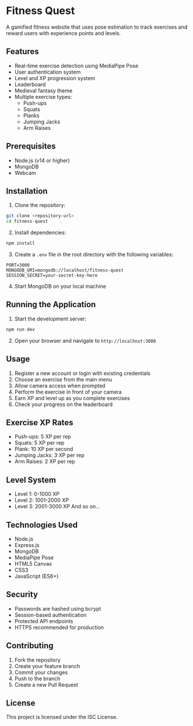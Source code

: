 # Fitness Quest

A gamified fitness website that uses pose estimation to track exercises and reward users with experience points and levels.

## Features

- Real-time exercise detection using MediaPipe Pose
- User authentication system
- Level and XP progression system
- Leaderboard
- Medieval fantasy theme
- Multiple exercise types:
  - Push-ups
  - Squats
  - Planks
  - Jumping Jacks
  - Arm Raises

## Prerequisites

- Node.js (v14 or higher)
- MongoDB
- Webcam

## Installation

1. Clone the repository:
```bash
git clone <repository-url>
cd fitness-quest
```

2. Install dependencies:
```bash
npm install
```

3. Create a `.env` file in the root directory with the following variables:
```
PORT=3000
MONGODB_URI=mongodb://localhost/fitness-quest
SESSION_SECRET=your-secret-key-here
```

4. Start MongoDB on your local machine

## Running the Application

1. Start the development server:
```bash
npm run dev
```

2. Open your browser and navigate to `http://localhost:3000`

## Usage

1. Register a new account or login with existing credentials
2. Choose an exercise from the main menu
3. Allow camera access when prompted
4. Perform the exercise in front of your camera
5. Earn XP and level up as you complete exercises
6. Check your progress on the leaderboard

## Exercise XP Rates

- Push-ups: 5 XP per rep
- Squats: 5 XP per rep
- Plank: 10 XP per second
- Jumping Jacks: 3 XP per rep
- Arm Raises: 2 XP per rep

## Level System

- Level 1: 0-1000 XP
- Level 2: 1001-2000 XP
- Level 3: 2001-3000 XP
And so on...

## Technologies Used

- Node.js
- Express.js
- MongoDB
- MediaPipe Pose
- HTML5 Canvas
- CSS3
- JavaScript (ES6+)

## Security

- Passwords are hashed using bcrypt
- Session-based authentication
- Protected API endpoints
- HTTPS recommended for production

## Contributing

1. Fork the repository
2. Create your feature branch
3. Commit your changes
4. Push to the branch
5. Create a new Pull Request

## License

This project is licensed under the ISC License. 